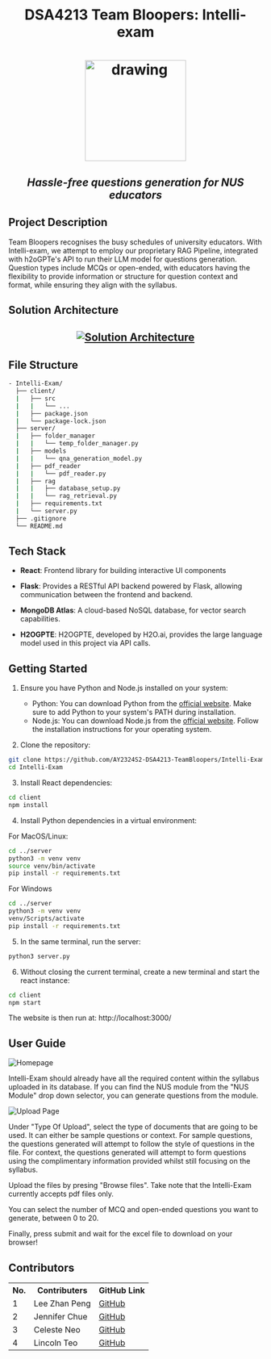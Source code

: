 <h1 align="center"> 
  DSA4213 Team Bloopers: Intelli-exam
</h1>
<h1 align="center"> 
  <img src="https://gcdnb.pbrd.co/images/bvAYmoZY6wph.gif" alt="drawing" width="200"/>
</h1>

<h2 align="center">

  *Hassle-free questions generation for NUS educators*
    
</h2>

   
## Project Description

Team Bloopers recognises the busy schedules of university educators. With Intelli-exam, we attempt to employ our proprietary RAG Pipeline, integrated with h2oGPTe's API to run their LLM model for questions generation. Question types include MCQs or open-ended, with educators having the flexibility to provide information or structure for question context and format, while ensuring they align with the syllabus.


## Solution Architecture

<h2 align="center">
    <a href="https://pasteboard.co/O3hf9asyhEG0.jpg" target="blank_">
        <img alt="Solution Architecture" src="https://gcdnb.pbrd.co/images/dXbtrepOslGg.gif"/>
    </a>
</h2>


## File Structure

```sh
- Intelli-Exam/
  ├── client/
  |   ├── src
  |   |   └── ...
  |   ├── package.json
  |   └── package-lock.json
  ├── server/
  |   ├── folder_manager
  |   |   └── temp_folder_manager.py
  |   ├── models
  |   |   └── qna_generation_model.py
  |   ├── pdf_reader
  |   |   └── pdf_reader.py
  |   ├── rag
  |   |   ├── database_setup.py
  |   |   └── rag_retrieval.py
  |   ├── requirements.txt
  |   └── server.py
  ├── .gitignore
  └── README.md
```


## Tech Stack

- **React**: Frontend library for building interactive UI components

- **Flask**: Provides a RESTful API backend powered by Flask, allowing communication between the frontend and backend.

- **MongoDB Atlas**: A cloud-based NoSQL database, for vector search capabilities.

- **H2OGPTE**: H2OGPTE, developed by H2O.ai, provides the large language model used in this project via API calls.


## Getting Started

1. Ensure you have Python and Node.js installed on your system:

   - Python: You can download Python from the [official website](https://www.python.org/downloads/). Make sure to add Python to your system's PATH during installation.
   - Node.js: You can download Node.js from the [official website](https://nodejs.org/). Follow the installation instructions for your operating system.

2. Clone the repository:

  ```bash
  git clone https://github.com/AY2324S2-DSA4213-TeamBloopers/Intelli-Exam.git
  cd Intelli-Exam
  ```

3. Install React dependencies:

  ```bash
  cd client
  npm install
  ```

4. Install Python dependencies in a virtual environment:

  For MacOS/Linux:
  ```bash
  cd ../server
  python3 -m venv venv
  source venv/bin/activate
  pip install -r requirements.txt
  ```

  For Windows
  ```bash
  cd ../server
  python3 -m venv venv
  venv/Scripts/activate
  pip install -r requirements.txt
  ```

5. In the same terminal, run the server:
  ```bash
  python3 server.py
  ```

6. Without closing the current terminal, create a new terminal and start the react instance:
  ```bash 
  cd client
  npm start
  ```

The website is then run at: http://localhost:3000/


## User Guide

![Homepage](https://gcdnb.pbrd.co/images/t8pXukC84AQV.png?o=1)

Intelli-Exam should already have all the required content within the syllabus uploaded in its database. If you can find the NUS module from the "NUS Module" drop down selector, you can generate questions from the module.

![Upload Page](https://gcdnb.pbrd.co/images/cYyMBzxIWFbt.png?o=1)

Under "Type Of Upload", select the type of documents that are going to be used. It can either be sample questions or context. For sample questions, the questions generated will attempt to follow the style of questions in the file. 
For context, the questions generated will attempt to form questions using the complimentary information provided whilst still focusing on the syllabus.


Upload the files by presing "Browse files". Take note that the Intelli-Exam currently accepts pdf files only.

You can select the number of MCQ and open-ended questions you want to generate, between 0 to 20.

Finally, press submit and wait for the excel file to download on your browser!


## Contributors 
<div>
 <table>
  <tr>
    <th>No.</th>
    <th>Contributers</th>
    <th>GitHub Link</th>
  </tr>
  <tr>
    <td>1</td>
    <td>Lee Zhan Peng</td>
    <td><a href="https://github.com/leezhanpeng" target="blank_">
    GitHub</a>
    </td>
  </tr>
  <tr>
    <td>2</td>
    <td>Jennifer Chue</td>
    <td><a href="https://github.com/jenniferchue16" target="blank_">
    GitHub</a>
    </td>
  </tr>
   <tr>
    <td>3</td>
    <td>Celeste Neo</td>
    <td><a href="https://github.com/celneo7" target="blank_">
    GitHub</a>
    </td>
  </tr>
  <tr>
    <td>4</td>
    <td>Lincoln Teo</td>
    <td><a href="https://github.com/BreatheManually" target="blank_">
    GitHub</a>
    </td>
  </tr>
</table> 
